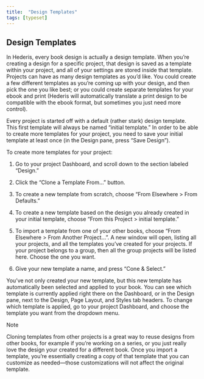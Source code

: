 ```yaml
---
title:  "Design Templates"
tags: [typeset]
---
```


<section data-type="chapter" class="hsecchapter" data-hederis-type="hsecchapter" id="design-templates" data-pi-attrs="id: design-templates; data-tags: typeset;" role="doc-chapter" data-tags="typeset" data-author-name=" " data-book-title=" " title="Design Templates"><h1 data-hederis-type="hblkchaptitle" class="hblkchaptitle" id="pYyQDDbMI">Design Templates</h1><p class="hblkp" data-hederis-type="hblkp" id="poyhujJNz">In Hederis, every book design is actually a design template. When you&#8217;re creating a design for a specific project, that design is saved as a template within your project, and all of your settings are stored inside that template. Projects can have as many design templates as you&#8217;d like. You could create a few different templates as you&#8217;re coming up with your design, and then pick the one you like best; or you could create separate templates for your ebook and print (Hederis will automatically translate a print design to be compatible with the ebook format, but sometimes you just need more control).</p><p class="hblkp" data-hederis-type="hblkp" id="pC4rXNyVx">Every project is started off with a default (rather stark) design template. This first template will always be named &#8220;initial template.&#8221; In order to be able to create more templates for your project, you need to save your initial template at least once (in the Design pane, press &#8220;Save Design&#8221;).</p><p class="hblkp" data-hederis-type="hblkp" id="pIYQUOz6o">To create more templates for your project:</p><ol class="hwprnumlist" data-hederis-type="hwprnumlist" id="ppTJHKkf6"><li class="hblkoli" data-hederis-type="hblkoli" id="liMa3kNVFF"><p class="hblkoli" data-hederis-type="hblklip" id="p1vHxomfH">Go to your project Dashboard, and scroll down to the section labeled &#8220;Design.&#8221;</p></li><li class="hblkoli" data-hederis-type="hblkoli" id="liX1c0bUci"><p class="hblkoli" data-hederis-type="hblklip" id="ptbqklaFb">Click the &#8220;Clone a Template From&#8230;&#8221; button.</p></li><li class="hblkoli" data-hederis-type="hblkoli" id="liGJWdHY41"><p class="hblkoli" data-hederis-type="hblklip" id="priYYdmc5">To create a new template from scratch, choose &#8220;From Elsewhere &gt; From Defaults.&#8221;</p></li><li class="hblkoli" data-hederis-type="hblkoli" id="liTcbSU1bS"><p class="hblkoli" data-hederis-type="hblklip" id="pw3k4sQb2">To create a new template based on the design you already created in your initial template, choose &#8220;From this Project &gt; initial template.&#8221;</p></li><li class="hblkoli" data-hederis-type="hblkoli" id="lijykzYsey"><p class="hblkoli" data-hederis-type="hblklip" id="pe4JQGZlW">To import a template from one of your other books, choose &#8220;From Elsewhere &gt; From Another Project&#8230;&#8221;. A new window will open, listing all your projects, and all the templates you&#8217;ve created for your projects. If your project belongs to a group, then all the group projects will be listed here. Choose the one you want.</p></li><li class="hblkoli" data-hederis-type="hblkoli" id="liUXF6hyjK"><p class="hblkoli" data-hederis-type="hblklip" id="pcGnGTVZV">Give your new template a name, and press &#8220;Cone &amp; Select.&#8221;</p></li></ol><p class="hblkp" data-hederis-type="hblkp" id="p2lX2tX59">You&#8217;ve not only created your new template, but this new template has automatically been selected and applied to your book. You can see which template is currently applied right there on the Dashboard, or in the Design pane, next to the Design, Page Layout, and Styles tab headers. To change which template is applied, go to your project Dashboard, and choose the template you want from the dropdown menu.</p><aside class="hwprbox box" data-hederis-type="hwprbox" id="pWOPWffqu" data-type="sidebar"><p class="hblktype" data-hederis-type="hblktype" id="pLdDhWi9a">Note</p><p class="hblkp" data-hederis-type="hblkp" id="pskmCmmX1">Cloning templates from other projects is a great way to reuse designs from other books, for example if you&#8217;re working on a series, or you just really love the design your created for a different book. Once you import a template, you&#8217;re essentially creating a copy of that template that you can customize as needed&#8212;those customizations will not affect the original template.</p></aside></section>
